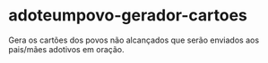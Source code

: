 # adoteumpovo-gerador-cartoes
Gera os cartões dos povos não alcançados que serão enviados aos pais/mães adotivos em oração.
